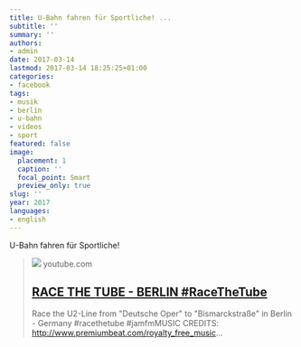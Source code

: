 ```yaml
---
title: U-Bahn fahren für Sportliche! ...
subtitle: ''
summary: ''
authors:
- admin
date: 2017-03-14
lastmod: 2017-03-14 18:25:25+01:00
categories:
- facebook
tags:
- musik
- berlin
- u-bahn
- videos
- sport
featured: false
image:
  placement: 1
  caption: ''
  focal_point: Smart
  preview_only: true
slug: ''
year: 2017
languages:
- english
---
```


U-Bahn fahren für Sportliche!
> [![](https://i.ytimg.com/vi/jjgkU2QhZr8/hqdefault.jpg)](https://www.youtube.com/watch?v=jjgkU2QhZr8)
> youtube.com
> ## [RACE THE TUBE - BERLIN #RaceTheTube](https://www.youtube.com/watch?v=jjgkU2QhZr8)
>
>Race the U2-Line from "Deutsche Oper" to "Bismarckstraße" in Berlin - Germany #racethetube #jamfmMUSIC CREDITS: http://www.premiumbeat.com/royalty_free_music...